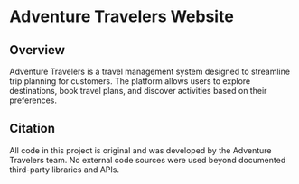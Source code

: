 # Adventure Travelers Website #

## Overview ##

Adventure Travelers is a travel management system designed to streamline trip planning for customers. The platform allows users to explore destinations, book travel plans, and discover activities based on their preferences.

## Citation ##

All code in this project is original and was developed by the Adventure Travelers team. No external code sources were used beyond documented third-party libraries and APIs.
